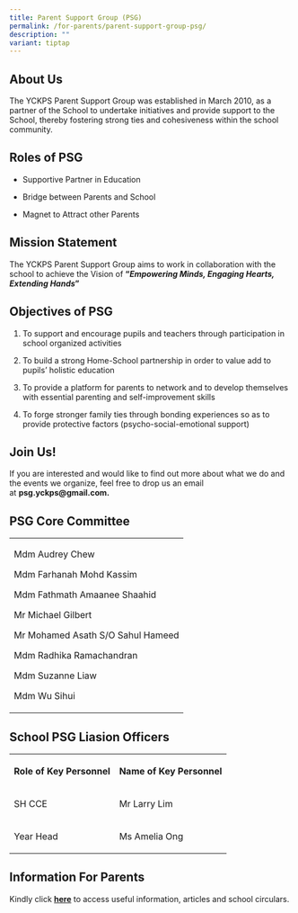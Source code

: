 ```yaml
---
title: Parent Support Group (PSG)
permalink: /for-parents/parent-support-group-psg/
description: ""
variant: tiptap
---
```

<h2>About Us</h2>
<p>The YCKPS Parent Support Group was established in March 2010, as a partner
of the School to undertake initiatives and provide support to the School,
thereby fostering strong ties and cohesiveness within the school community.</p>
<h2>Roles of PSG</h2>
<ul data-tight="true" class="tight">
<li>
<p>Supportive Partner in Education</p>
</li>
<li>
<p>Bridge between Parents and School</p>
</li>
<li>
<p>Magnet to Attract other Parents</p>
</li>
</ul>
<h2>Mission Statement</h2>
<p>The YCKPS Parent Support Group aims to work in collaboration with the
school to achieve the Vision of <strong>“<em>Empowering Minds, Engaging Hearts, Extending Hands</em>”</strong>
</p>
<h2>Objectives of PSG</h2>
<ol>
<li>
<p>To support and encourage pupils and teachers through participation in
school organized activities</p>
</li>
<li>
<p>To build a strong Home-School partnership in order to value add to pupils’
holistic education</p>
</li>
<li>
<p>To provide a platform for parents to network and to develop themselves
with essential parenting and self-improvement skills</p>
</li>
<li>
<p>To forge stronger family ties through bonding experiences so as to provide
protective factors (psycho-social-emotional support)</p>
</li>
</ol>
<h2>Join Us!</h2>
<p>If you are interested and would like to find out more about what we do
and the events we organize, feel free to drop us an email at&nbsp;<strong>psg.yckps@gmail.com.</strong>
</p>
<h2>PSG Core Committee</h2>
<table style="minWidth: 25px">
<colgroup>
<col>
</colgroup>
<tbody>
<tr>
<td rowspan="1" colspan="1">
<p>Mdm Audrey Chew</p>
<p>Mdm Farhanah Mohd Kassim</p>
<p>Mdm Fathmath Amaanee Shaahid</p>
<p>Mr Michael Gilbert</p>
<p>Mr Mohamed Asath S/O Sahul Hameed</p>
<p>Mdm Radhika Ramachandran</p>
<p>Mdm Suzanne Liaw</p>
<p>Mdm Wu Sihui</p>
</td>
</tr>
</tbody>
</table>
<h2>School PSG Liasion Officers</h2>
<table style="minWidth: 50px">
<colgroup>
<col>
<col>
</colgroup>
<tbody>
<tr>
<th rowspan="1" colspan="1">
<p>Role of Key Personnel</p>
</th>
<th rowspan="1" colspan="1">
<p>Name of Key Personnel</p>
</th>
</tr>
<tr>
<td rowspan="1" colspan="1">
<p>SH CCE</p>
</td>
<td rowspan="1" colspan="1">
<p>Mr Larry Lim</p>
</td>
</tr>
<tr>
<td rowspan="1" colspan="1">
<p>Year Head</p>
</td>
<td rowspan="1" colspan="1">
<p>Ms Amelia Ong</p>
</td>
</tr>
</tbody>
</table>
<h2>Information For Parents</h2>
<p>Kindly click&nbsp;<strong><a href="/quick-links/for-parents" rel="noopener noreferrer nofollow" target="_blank">here</a></strong>&nbsp;to
access useful information, articles and school circulars.</p>